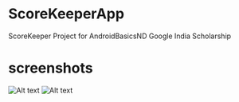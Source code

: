 # ScoreKeeperApp
ScoreKeeper Project for AndroidBasicsND Google India Scholarship

# screenshots
![Alt text](https://i.imgur.com/MNRaFa0.png "splash activity")
![Alt text](https://i.imgur.com/knoD0QD.png "main activity")
